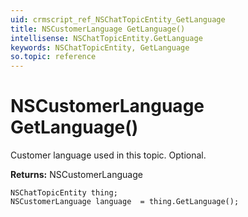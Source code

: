 ```yaml
---
uid: crmscript_ref_NSChatTopicEntity_GetLanguage
title: NSCustomerLanguage GetLanguage()
intellisense: NSChatTopicEntity.GetLanguage
keywords: NSChatTopicEntity, GetLanguage
so.topic: reference
---
```


# NSCustomerLanguage GetLanguage()

Customer language used in this topic. Optional.

**Returns:** NSCustomerLanguage

```crmscript
NSChatTopicEntity thing;
NSCustomerLanguage language  = thing.GetLanguage();
```

